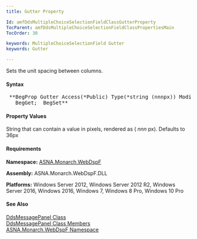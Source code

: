 ```yaml
---
title: Gutter Property

Id: amfDdsMultipleChoiceSelectionFieldClassGutterProperty
TocParent: amfDdsMultipleChoiceSelectionFieldClassPropertiesMain
TocOrder: 30

keywords: MultipleChoiceSelectionField Gutter
keywords: Gutter

---
```


Sets the unit spacing between columns.

#### Syntax
<pre class="prettyprint"> **BegProp Gutter Access(*Public) Type(*string (nnnpx)) Modifier(*Overrides)
   BegGet;  BegSet** </pre>

#### Property Values
String that can contain a value in pixels, rendered as ( *nnn* px). Defaults to 36px

#### Requirements
**Namespace:** [ASNA.Monarch.WebDspF](amfWebDspFNamespace.html)

**Assembly:** ASNA.Monarch.WebDspF.DLL

**Platforms:** Windows Server 2012, Windows Server 2012 R2, Windows Server 2016, Windows 2016, Windows 7, Windows 8 Pro, Windows 10 Pro

#### See Also
[ DdsMessagePanel Class](amfDdsMessagePanelClass.html) <br clear="none" />[ DdsMessagePanel Class Members](amfDdsMessagePanelClassMembers.html)<br clear="none" />[ ASNA.Monarch.WebDspF Namespace](amfWebDspFNamespace.html)
